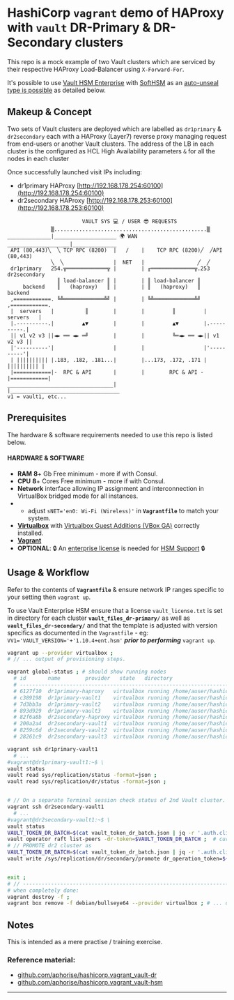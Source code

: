 # HashiCorp `vagrant` demo of HAProxy with **`vault`** DR-Primary & DR-Secondary clusters

This repo is a mock example of two Vault clusters which are serviced by their respective HAProxy Load-Balancer using `X-Forward-For`.

It's possible to use [Vault HSM Enterprise](https://www.vaultproject.io/docs/enterprise/hsm) with [SoftHSM](https://www.opendnssec.org/softhsm/) as an [auto-unseal type is possible](https://www.vaultproject.io/docs/configuration/seal/pkcs11) as detailed below.

## Makeup & Concept

Two sets of Vault clusters are deployed which are labelled as `dr1primary` & `dr2secondary` each with a HAProxy (Layer7) reverse proxy managing request from end-users or another Vault clusters. The address of the LB in each cluster is the configured as HCL High Availability parameters `` & `` for all the nodes in each cluster

Once successfully launched visit IPs including:
 - dr1primary HAProxy [http://192.168.178.254:60100](http://192.168.178.254:60100)
 - dr2secondary HAProxy [http://192.168.178.253:60100](http://192.168.178.253:60100)

```
                        VAULT SYS 💻 / USER 😎 REQUESTS
              ▒.................................................▒ 
______________|____________________ 🌍 WAN  ____________________|______________
 API (80,443)╲  ╲ TCP RPC (8200)  |   /    |    TCP RPC (8200)╱  ╱API (80,443)
              ╲  ╲                |  NET   |                 ╱  ╱              
 dr1primary   254.╦═════════════╦ |        | ╓══════════════╦.253  dr2secondary           
                ║ load-balancer ║ |        | ║ load-balancer ║                 
     backend    ║   (haproxy)   ║ |        | ║   (haproxy)   ║    backend      
 ,============. ╚╩═════════════╩╝ |        | ╚╩═════════════╩╝ ,============.  
 |  servers   |          ║        |        |         ║         |  servers   |  
 |.----------.|         ▲▼        |        |         ▲▼        |.----------.|  
 || v1 v2 v3 ||◄► ══ ◄► ═╝        |        |         ╚═◄► ══ ◄►|| v1 v2 v3 ||  
 |'----------'|                   |        |                   |'----------'|  
 | |||||||||| |.183, .182, .181...|        |...173, .172, .171 | |||||||||| |  
 |============|-  RPC & API       |        |        RPC & API -|============|  
__________________________________|        |___________________________________
v1 = vault1, etc...
```


## Prerequisites
The hardware & software requirements needed to use this repo is listed below.
 
#### HARDWARE & SOFTWARE
 - **RAM** **8**+ Gb Free minimum - more if with Consul.
 - **CPU** **8**+ Cores Free minimum - more if with Consul.
 - **Network** interface allowing IP assignment and interconnection in VirtualBox bridged mode for all instances.
 - - adjust `sNET='en0: Wi-Fi (Wireless)'` in **`Vagrantfile`** to match your system.
 - [**Virtualbox**](https://www.virtualbox.org/) with [Virtualbox Guest Additions (VBox GA)](https://download.virtualbox.org/virtualbox/) correctly installed.
 - [**Vagrant**](https://www.vagrantup.com/)
 - **OPTIONAL**: :lock: An [enterprise license](https://www.hashicorp.com/products/vault/pricing/) is needed for [HSM Support](https://www.vaultproject.io/docs/enterprise/hsm) :lock:


## Usage & Workflow
Refer to the contents of **`Vagrantfile`** & ensure network IP ranges specific to your setting then `vagrant up`.

To use Vault Enterprise HSM ensure that a license `vault_license.txt` is set in directory for each cluster **`vault_files_dr-primary/`** as well as **`vault_files_dr-secondary/`** and that the template is adjusted with version specifics as documented in the `Vagrantfile` - eg: `VV1='VAULT_VERSION='+'1.10.4+ent.hsm'` ***prior to performing*** `vagrant up`.

```bash
vagrant up --provider virtualbox ;
# // ... output of provisioning steps.

vagrant global-status ; # should show running nodes
  # id       name        provider   state   directory
  # -------------------------------------------------------------------------------------
  # 6127f10  dr1primary-haproxy   virtualbox running /home/auser/hashicorp.vagrant_haproxy_vault-dr-clusters
  # c389198  dr1primary-vault1    virtualbox running /home/auser/hashicorp.vagrant_haproxy_vault-dr-clusters
  # 7d3bb3a  dr1primary-vault2    virtualbox running /home/auser/hashicorp.vagrant_haproxy_vault-dr-clusters
  # 893d929  dr1primary-vault3    virtualbox running /home/auser/hashicorp.vagrant_haproxy_vault-dr-clusters
  # 82f6a8b  dr2secondary-haproxy virtualbox running /home/auser/hashicorp.vagrant_haproxy_vault-dr-clusters
  # 200a2a4  dr2secondary-vault1  virtualbox running /home/auser/hashicorp.vagrant_haproxy_vault-dr-clusters
  # 8259c6d  dr2secondary-vault2  virtualbox running /home/auser/hashicorp.vagrant_haproxy_vault-dr-clusters
  # 28261c9  dr2secondary-vault3  virtualbox running /home/auser/hashicorp.vagrant_haproxy_vault-dr-clusters

vagrant ssh dr1primary-vault1
  # ...
#vagrant@dr1primary-vault1:~$ \
vault status
vault read sys/replication/status -format=json ;
vault read sys/replication/dr/status -format=json ;


# // On a separate Terminal session check status of 2nd Vault cluster.
vagrant ssh dr2secondary-vault1
  # ...
#vagrant@dr2secondary-vault1:~$ \
vault status
VAULT_TOKEN_DR_BATCH=$(cat vault_token_dr_batch.json | jq -r '.auth.client_token') ;
vault operator raft list-peers -dr-token=$VAULT_TOKEN_DR_BATCH ;  # curl -k -X PUT -H "X-Vault-Token: ${VAULT_TOKEN}" -d '{"dr_operation_token":"'$VAULT_TOKEN_DR_BATCH'"}' ${VAULT_ADDR}/v1/sys/storage/raft/configuration ;
# // PROMOTE dr2 cluster as
VAULT_TOKEN_DR_BATCH=$(cat vault_token_dr_batch.json | jq -r '.auth.client_token') ;
vault write /sys/replication/dr/secondary/promote dr_operation_token=${VAULT_TOKEN_DR_BATCH} ;


exit ;
# // ---------------------------------------------------------------------------
# when completely done:
vagrant destroy -f ;
vagrant box remove -f debian/bullseye64 --provider virtualbox ; # ... delete box images
```

## Notes
This is intended as a mere practise / training exercise.

### Reference material:

 - [github.com/aphorise/hashicorp.vagrant_vault-dr](https://github.com/aphorise/hashicorp.vagrant_vault-dr)
 - [github.com/aphorise/hashicorp.vagrant_vault-hsm](https://github.com/aphorise/hashicorp.vagrant_vault-hsm)

------
